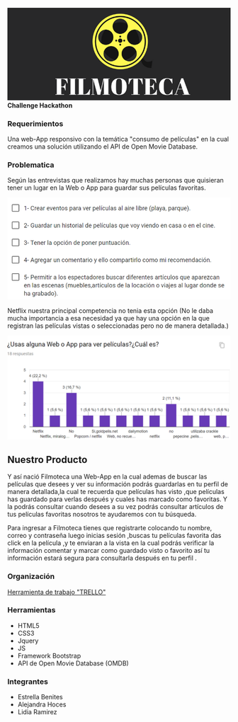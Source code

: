 ![Sin titulo](assets/images/header.png)  
**Challenge Hackathon**  
### **Requerimientos**
Una web-App responsivo con la temática "consumo de películas" en la cual creamos una solución utilizando el API de Open Movie Database.

### **Problematica**

Según las entrevistas que realizamos hay muchas personas que quisieran tener un lugar en la Web o App para guardar sus películas favoritas.

![Sin titulo](assets/images/encuestauno.png)

Netflix nuestra principal competencia no tenia esta opción (No le daba mucha importancia a esa necesidad ya que hay una opción en la que registran las películas vistas o seleccionadas pero no de manera detallada.)

![Sin titulo](assets/images/encuestadoss.png)

## **Nuestro Producto**
Y así nació Filmoteca una Web-App en la cual ademas de buscar las películas que desees y ver su información podrás guardarlas en tu perfil de manera detallada,la cual te recuerda que películas has visto ,que películas has guardado para verlas después y cuales has marcado como favoritas. Y la podrás consultar cuando desees a su vez podrás consultar artículos de tus películas favoritas nosotros te ayudaremos con tu búsqueda.

Para ingresar a Filmoteca tienes que registrarte colocando tu nombre, correo y contraseña luego inicias sesión ,buscas tu películas favorita das click en la película ,y te enviaran a la vista en la cual podrás verificar la información comentar y marcar como guardado visto o favorito así tu información estará segura para consultarla después en tu perfil .

### Organización
[Herramienta de trabajo "TRELLO"](https://trello.com/b/JIsne98s/organizaci%C3%B3n-grupo-1)

### Herramientas  
- HTML5  
- CSS3  
- Jquery  
- JS  
- Framework Bootstrap
- API de Open Movie Database (OMDB)

### Integrantes  
- Estrella Benites
- Alejandra Hoces  
- Lidia Ramirez
